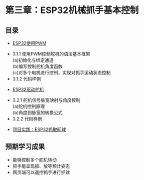 # 第三章：ESP32机械抓手基本控制
## 目录
- [ESP32使用PWM](chapter3/3_1_pwm_control.md)
* 3.1.1 使用PWM控制舵机的语法基本框架
  <br>(a)初始化与绑定通道
  <br>(b)编写控制舵机角度函数
  <br>(c)对多个电机进行控制，实现对抓手运动状态控制
* 3.1.2 代码样例
- [ESP32驱动舵机](chapter3/3_2_servo_control.md)
* 3.2.1 舵机信号脉宽映射与角度控制
  <br>(a)舵机控制原理
  <br>(b)角度到脉宽的转换公式
* 3.2.2 代码样例
- [项目实践：ESP32抓取网球](chapter3/3_3_catch_tennis.md)

## 预期学习成果
- 能够控制多个舵机转动
- 抓手能呈现抓、放等预计姿态
- 网页端可以遥控抓手进行抓球